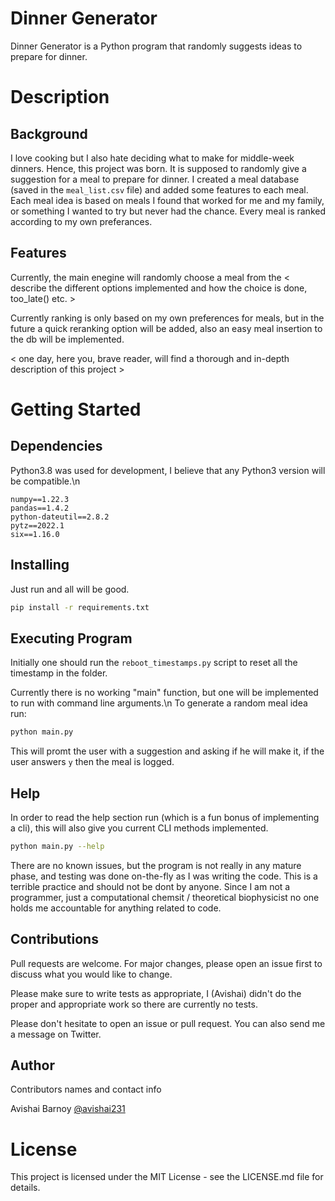 # Dinner Generator
Dinner Generator is a Python program that randomly suggests ideas to prepare for dinner.

# Description
## Background
I love cooking but I also hate deciding what to make for middle-week dinners. Hence, this project was born. It is supposed to randomly give a suggestion for a meal to prepare for dinner.
I created a meal database (saved in the `meal_list.csv` file) and added some features to each meal. Each meal idea is based on meals I found that worked for me and my family, or something I wanted to try but never had the chance. Every meal is ranked according to my own preferances.

## Features
Currently, the main enegine will randomly choose a meal from the < describe the different options implemented and how the choice is done, too_late() etc. >

Currently ranking is only based on my own preferences for meals, but in the future a quick reranking option will be added, also an easy meal insertion to the db will be implemented.

< one day, here you, brave reader, will find a thorough and in-depth description of this project >

# Getting Started
## Dependencies
Python3.8 was used for development, I believe that any Python3 version will be compatible.\n
```
numpy==1.22.3
pandas==1.4.2
python-dateutil==2.8.2
pytz==2022.1
six==1.16.0
```

## Installing
Just run and all will be good.
```bash
pip install -r requirements.txt
```

## Executing Program
Initially one should run the `reboot_timestamps.py` script to reset all the timestamp in the folder. 

Currently there is no working "main" function, but one will be implemented to run with command line arguments.\n
To generate a random meal idea run:
```bash
python main.py
```
This will promt the user with a suggestion and asking if he will make it, if the user answers `y` then the meal is logged.

## Help
In order to read the help section run (which is a fun bonus of implementing a cli), this will also give you current CLI methods implemented.
```bash
python main.py --help
```

There are no known issues, but the program is not really in any mature phase, and testing was done on-the-fly as I was writing the code. This is a terrible practice and should not be dont by anyone. Since I am not a programmer, just a computational chemsit / theoretical biophysicist no one holds me accountable for anything related to code.
 
## Contributions
Pull requests are welcome. For major changes, please open an issue first to discuss what you would like to change.

Please make sure to write tests as appropriate, I (Avishai) didn't do the proper and appropriate work so there are currently no tests.

Please don't hesitate to open an issue or pull request. You can also send me a message on Twitter.

## Author
Contributors names and contact info

Avishai Barnoy [@avishai231](https://twitter.com/avishai231)

# License
This project is licensed under the MIT License - see the LICENSE.md file for details.
